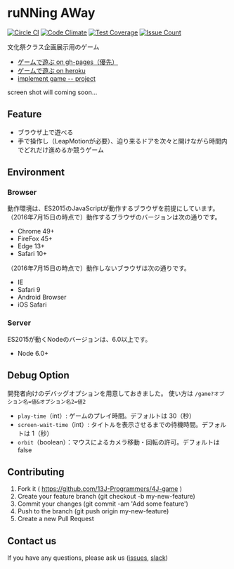 # ruNNing AWay

[![Circle CI](https://circleci.com/gh/13J-Programmers/4J-game/tree/master.svg?style=shield)](https://circleci.com/gh/13J-Programmers/4J-game/tree/master)
[![Code Climate](https://codeclimate.com/github/13J-Programmers/4J-game/badges/gpa.svg)](https://codeclimate.com/github/13J-Programmers/4J-game)
[![Test Coverage](https://codeclimate.com/github/13J-Programmers/4J-game/badges/coverage.svg)](https://codeclimate.com/github/13J-Programmers/4J-game/coverage)
[![Issue Count](https://codeclimate.com/github/13J-Programmers/4J-game/badges/issue_count.svg)](https://codeclimate.com/github/13J-Programmers/4J-game)


文化祭クラス企画展示用のゲーム

- [ゲームで遊ぶ on gh-pages（優先）](http://13j-programmers.github.io/4J-game/public/index.html)
- [ゲームで遊ぶ on heroku](http://n4js.herokuapp.com/)
- [implement game -- project](https://github.com/13J-Programmers/4J-game/projects/1)

screen shot will coming soon...

Feature
-------

- ブラウザ上で遊べる
- 手で操作し（LeapMotionが必要）、迫り来るドアを次々と開けながら時間内でどれだけ進めるか競うゲーム

Environment
------------

### Browser

動作環境は、ES2015のJavaScriptが動作するブラウザを前提にしています。
（2016年7月15日の時点で）動作するブラウザのバージョンは次の通りです。

- Chrome 49+
- FireFox 45+
- Edge 13+
- Safari 10+

（2016年7月15日の時点で）動作しないブラウザは次の通りです。

- IE
- Safari 9
- Android Browser
- iOS Safari

### Server

ES2015が動くNodeのバージョンは、6.0以上です。

- Node 6.0+


Debug Option
------------

開発者向けのデバッグオプションを用意しておきました。
使い方は `/game?オプション名=値&オプション名2=値2`

- `play-time`（int）: ゲームのプレイ時間。デフォルトは 30（秒）
- `screen-wait-time`（int）: タイトルを表示させるまでの待機時間。デフォルトは 1（秒）
- `orbit`（boolean）：マウスによるカメラ移動・回転の許可。デフォルトは false


Contributing
------------

1. Fork it ( https://github.com/13J-Programmers/4J-game )
2. Create your feature branch (git checkout -b my-new-feature)
3. Commit your changes (git commit -am 'Add some feature')
4. Push to the branch (git push origin my-new-feature)
5. Create a new Pull Request


Contact us
----------

If you have any questions, please ask us ([issues](https://github.com/13J-Programmers/4J-game/issues), [slack](https://n13decs.slack.com/))
